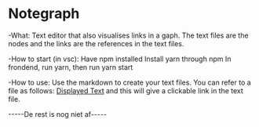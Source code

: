 # Notegraph

-What:
Text editor that also visualises links in a gaph. The text files are the nodes and the links are the references in the text files.


-How to start (in vsc):
Have npm installed
Install yarn through npm
In frondend, run yarn, then run yarn start


-How to use:
Use the markdown to create your text files. You can refer to a file as follows: [Displayed Text](Link) and this will give a clickable link in the text file.

-----De rest is nog niet af-----
